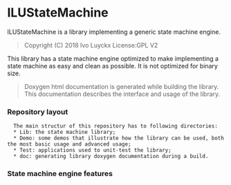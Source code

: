 # ILUStateMachine
   ILUStateMachine is a library implementing a generic state machine engine.
   > Copyright (C) 2018 Ivo Luyckx
   > License:GPL V2

   This library has a state machine engine optimized to make implementing a state machine as easy and clean as possible. It is not optimized for binary size.

   > Doxygen html documentation is generated while building the library.
   > This documentation describes the interface and usage of the library.

   ### Repository layout
      The main structur of this repository has to following directories:
      * Lib: the state machine library;
      * Demo: some demos that illustrate how the library can be used, both the most basic usage and advanced usage;
      * Test: applications used to unit-test the library;
      * doc: generating library doxygen documentation during a build.

   ### State machine engine features

  
